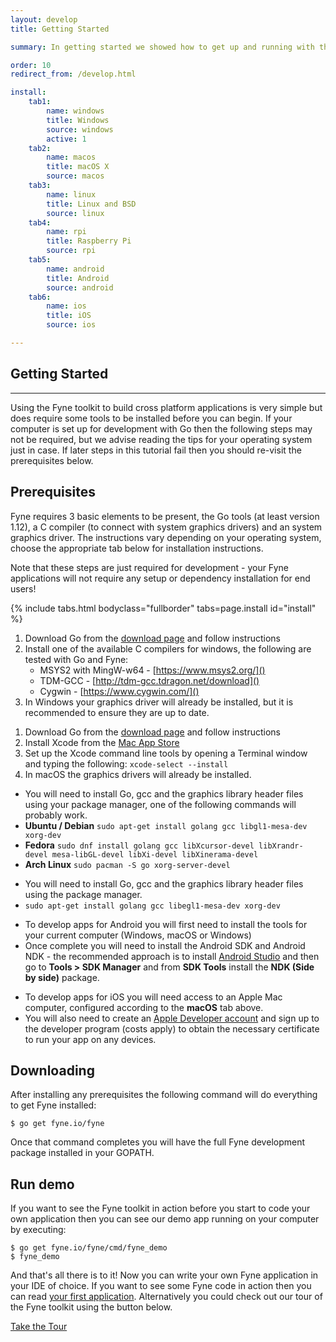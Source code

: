 ```yaml
---
layout: develop
title: Getting Started

summary: In getting started we showed how to get up and running with the Fyne toolkit. We saw that with just a few lines of code we can create a graphical application that will run across mac OS, Windows, Linux and BSD.

order: 10
redirect_from: /develop.html

install:
    tab1:
        name: windows
        title: Windows
        source: windows
        active: 1
    tab2:
        name: macos
        title: macOS X
        source: macos
    tab3:
        name: linux
        title: Linux and BSD
        source: linux
    tab4:
        name: rpi
        title: Raspberry Pi
        source: rpi
    tab5:
        name: android
        title: Android
        source: android
    tab6:
        name: ios
        title: iOS
        source: ios

---
```


## Getting Started
---

Using the Fyne toolkit to build cross platform applications is very simple but does require some tools to be installed before you can begin. If your computer is set up for development with Go then the following steps may not be required, but we advise reading the tips for your operating system just in case. If later steps in this tutorial fail then you should re-visit the prerequisites below.

## Prerequisites

Fyne requires 3 basic elements to be present, the Go tools (at least version 1.12), a C compiler (to connect with system graphics drivers) and an system graphics driver. The instructions vary depending on your operating system, choose the appropriate tab below for installation instructions.

Note that these steps are just required for development - your Fyne applications will not require any setup or dependency installation for end users!

{% include tabs.html bodyclass="fullborder" tabs=page.install id="install" %}

<div id="install__windows" class="hidden">
<div style="text-align: left" markdown="1">

1. Download Go from the [download page](https://golang.org/dl/) and follow instructions
2. Install one of the available C compilers for windows, the following are tested with Go and Fyne:
    * MSYS2 with MingW-w64 - [https://www.msys2.org/]()
    * TDM-GCC - [http://tdm-gcc.tdragon.net/download]()
    * Cygwin - [https://www.cygwin.com/]()
3. In Windows your graphics driver will already be installed, but it is recommended to ensure they are up to date.

</div>
</div>

<div id="install__macos" class="hidden">
<div style="text-align: left" markdown="1">

1. Download Go from the [download page](https://golang.org/dl/) and follow instructions
2. Install Xcode from the [Mac App Store](https://apps.apple.com/us/app/xcode/id497799835?mt=12)
3. Set up the Xcode command line tools by opening a Terminal window and typing the following:
    `xcode-select --install`
4. In macOS the graphics drivers will already be installed.

</div>
</div>

<div id="install__linux" class="hidden">
<div style="text-align: left" markdown="1">

* You will need to install Go, gcc and the graphics library header files using your package manager, one of the following commands will probably work.
* **Ubuntu / Debian**
`sudo apt-get install golang gcc libgl1-mesa-dev xorg-dev`
* **Fedora**
`sudo dnf install golang gcc libXcursor-devel libXrandr-devel mesa-libGL-devel libXi-devel libXinerama-devel`
* **Arch Linux**
`sudo pacman -S go xorg-server-devel`

</div>
</div>

<div id="install__rpi" class="hidden">
<div style="text-align: left" markdown="1">

* You will need to install Go, gcc and the graphics library header files using the package manager.
* `sudo apt-get install golang gcc libegl1-mesa-dev xorg-dev`

</div>
</div>

<div id="install__android" class="hidden">
<div style="text-align: left" markdown="1">

* To develop apps for Android you will first need to install the tools for your current computer (Windows, macOS or Windows)
* Once complete you will need to install the Android SDK and Android NDK - the recommended approach is to install [Android Studio](https://developer.android.com/studio/index.html) and then go to **Tools > SDK Manager** and from **SDK Tools** install the **NDK (Side by side)** package.

</div>
</div>

<div id="install__ios" class="hidden">
<div style="text-align: left" markdown="1">

* To develop apps for iOS you will need access to an Apple Mac computer, configured according to the **macOS** tab above.
* You will also need to create an [Apple Developer account](https://developer.apple.com) and sign up to the developer program (costs apply) to obtain the necessary certificate to run your app on any devices.

</div>
</div>

<script type="text/javascript">

    function clickTab(tab) {
        document.querySelector('li.tabcontrol[data-name="'+tab+'"]').click();
    }

    $(document).ready(function(){
        os = window.navigator.platform;
        if (os == "win32") {
            clickTab("windows");
        } else if (os == "MacIntel") {
            clickTab("macos");
        } else if (os == "Linux i686") {
            clickTab("linux");
        } else if (os == "Linux armv7l") {
            clickTab("rpi");
        }
    });
</script> 

## Downloading

After installing any prerequisites the following command will do everything to get Fyne installed:

    $ go get fyne.io/fyne

Once that command completes you will have the full Fyne development package installed
in your GOPATH.

## Run demo

If you want to see the Fyne toolkit in action before you start to code your own application
then you can see our demo app running on your computer by executing:

    $ go get fyne.io/fyne/cmd/fyne_demo
    $ fyne_demo

And that's all there is to it! Now you can write your own Fyne application in your IDE of choice. If you want to see some Fyne code in action then you can read [your first application](/develop/firstapp.html). Alternatively you could check out our tour of the Fyne toolkit using the button below.

<a href="https://tour.fyne.io" class="btn btn-primary btn-xl" style="visibility: visible;">Take the Tour</a>
